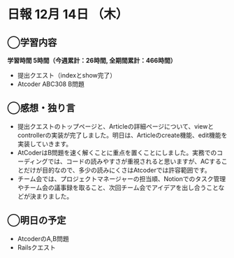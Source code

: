 # 日報  12月 14日 （木）

## ◯学習内容

**学習時間  5時間（今週累計：26時間, 全期間累計：466時間）**
- 提出クエスト（indexとshow完了）
- Atcoder ABC308 B問題

## ◯感想・独り言
- 提出クエストのトップページと、Articleの詳細ページについて、viewとcontrollerの実装が完了しました。明日は、Articleのcreate機能、edit機能を実装していきます。
- AtCoderはB問題を速く解くことに重点を置くことにしました。実務でのコーディングでは、コードの読みやすさが重視されると思いますが、ACすることだけが目的なので、多少の読みにくさはAtcoderでは許容範囲です。
- チーム会では、プロジェクトマネージャーの担当順、Notionでのタスク管理やチーム会の議事録を取ること、次回チーム会でアイデアを出し合うことなどが決まりました。


## ◯明日の予定
- AtcoderのA,B問題
- Railsクエスト